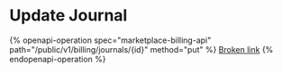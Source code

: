 # Update Journal

{% openapi-operation spec="marketplace-billing-api" path="/public/v1/billing/journals/{id}" method="put" %}
[Broken link](broken-reference)
{% endopenapi-operation %}

